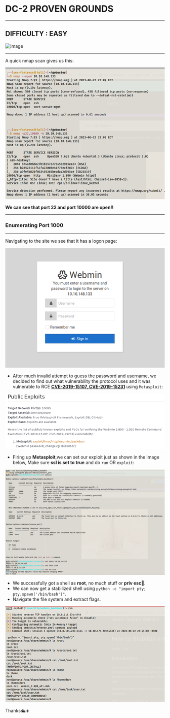 # DC-2 PROVEN GROUNDS
***
## DIFFICULTY : EASY
![image](https://github.com/sec-fortress/sec-fortress.github.io/assets/132317714/343788f7-9c7c-478a-b8b7-c6b81277fb2a)
***

A quick nmap scan gives us this:

![image](../images/Pasted%20image%2020230622231249.png)

**We can see that port 22<ssh> and port 10000<http> are open!!**
***
### Enumerating Port 1000
***
Navigating to the site we see that it has a logon page:

![image](../images/Pasted%20image%2020230622231407.png)

- After much invalid attempt to guess the password and username, we decided to find out what vulnerability the protocol uses and it was vulnerable to RCE **[CVE-2019-15107, CVE-2019-15231](infosecmatter.com/nessus-plugin-library/?id=127911)** using `Metasploit`:

![image](../images/Pasted%20image%2020230622231909.png)

- Firing up **Metasploit**,we can set our exploit just as shown in the image below, Make sure **ssl is set to true** and do `run` OR `exploit`:

![image](../images/Pasted%20image%2020230622232212.png)

- We successfully got a shell as **root**, no much stuff or **priv esc**🥴.
- We can now get a stabilized shell using `python -c "import pty; pty.spawn('/bin/bash')"`.
- Navigate the file system and extract flags.

![image](../images/Pasted%20image%2020230622234651.png)

Thanks🛳️✈️
